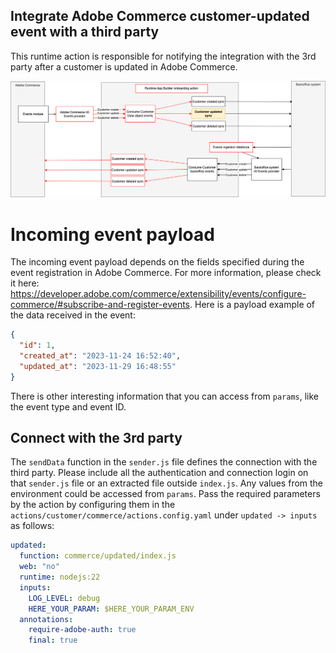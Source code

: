 ## Integrate Adobe Commerce customer-updated event with a third party

This runtime action is responsible for notifying the integration with the 3rd party after a customer is updated in Adobe Commerce.

![Alt text](CommerceCustomerUpdateSync.png "Title")

# Incoming event payload

The incoming event payload depends on the fields specified during the event registration in Adobe Commerce. For more information, please check it here: https://developer.adobe.com/commerce/extensibility/events/configure-commerce/#subscribe-and-register-events.
Here is a payload example of the data received in the event:

```json
{
  "id": 1,
  "created_at": "2023-11-24 16:52:40",
  "updated_at": "2023-11-29 16:48:55"
}
```

There is other interesting information that you can access from `params`, like the event type and event ID.

## Connect with the 3rd party

The `sendData` function in the `sender.js` file defines the connection with the third party.
Please include all the authentication and connection login on that `sender.js` file or an extracted file outside `index.js`.
Any values from the environment could be accessed from `params`. Pass the required parameters by the action by configuring them in the `actions/customer/commerce/actions.config.yaml` under `updated -> inputs` as follows:

```yaml
updated:
  function: commerce/updated/index.js
  web: "no"
  runtime: nodejs:22
  inputs:
    LOG_LEVEL: debug
    HERE_YOUR_PARAM: $HERE_YOUR_PARAM_ENV
  annotations:
    require-adobe-auth: true
    final: true
```
